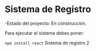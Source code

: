 <h1>Sistema de Registro</h1>
-Estado del proyecto: En construcción.

Para ejecutar el sistema debes poner:

````npm install react````
Sistema de registro 2

